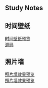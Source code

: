 ## Study Notes

## 时间壁纸

<a href="https://n0s1gn.github.io/timepaper/" target="_blank">时间壁纸预览</a>  
<a href="https://github.com/n0s1gn/timepaper" target="_blank">源码</a>

## 照片墙

<a href="https://n0s1gn.github.io/pic/" target="_blank">照片墙效果预览</a>  
<a href="https://github.com/n0s1gn/pic" target="_blank">照片墙效果预览</a>  


 
